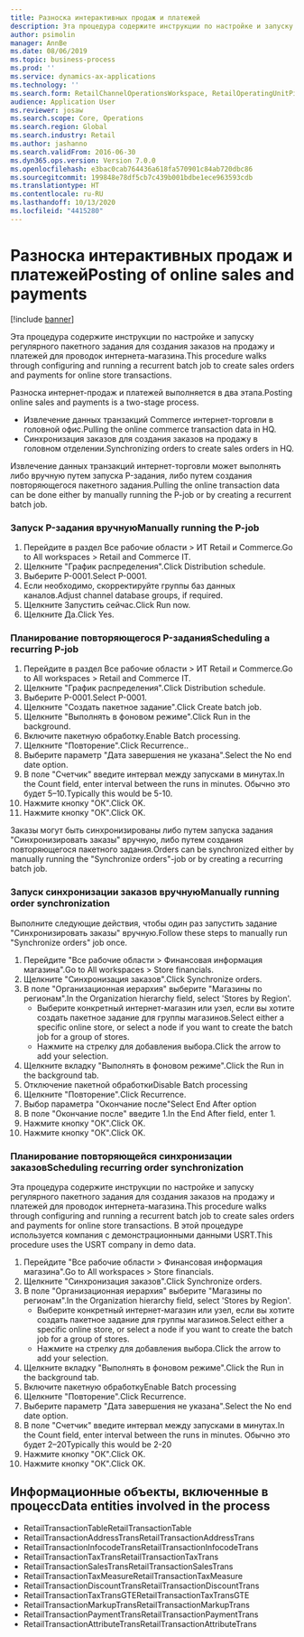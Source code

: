 ```yaml
---
title: Разноска интерактивных продаж и платежей
description: Эта процедура содержите инструкции по настройке и запуску регулярного пакетного задания для создания заказов на продажу и платежей для проводок интернета-магазина.
author: psimolin
manager: AnnBe
ms.date: 08/06/2019
ms.topic: business-process
ms.prod: ''
ms.service: dynamics-ax-applications
ms.technology: ''
ms.search.form: RetailChannelOperationsWorkspace, RetailOperatingUnitPicker, SysRecurrence
audience: Application User
ms.reviewer: josaw
ms.search.scope: Core, Operations
ms.search.region: Global
ms.search.industry: Retail
ms.author: jashanno
ms.search.validFrom: 2016-06-30
ms.dyn365.ops.version: Version 7.0.0
ms.openlocfilehash: e3bac0cab764436a618fa570901c84ab720dbc86
ms.sourcegitcommit: 199848e78df5cb7c439b001bdbe1ece963593cdb
ms.translationtype: HT
ms.contentlocale: ru-RU
ms.lasthandoff: 10/13/2020
ms.locfileid: "4415280"
---
```

# <a name="posting-of-online-sales-and-payments"></a><span data-ttu-id="c2a48-103">Разноска интерактивных продаж и платежей</span><span class="sxs-lookup"><span data-stu-id="c2a48-103">Posting of online sales and payments</span></span>

[!include [banner](../includes/banner.md)]

<span data-ttu-id="c2a48-104">Эта процедура содержите инструкции по настройке и запуску регулярного пакетного задания для создания заказов на продажу и платежей для проводок интернета-магазина.</span><span class="sxs-lookup"><span data-stu-id="c2a48-104">This procedure walks through configuring and running a recurrent batch job to create sales orders and payments for online store transactions.</span></span>

<span data-ttu-id="c2a48-105">Разноска интернет-продаж и платежей выполняется в два этапа.</span><span class="sxs-lookup"><span data-stu-id="c2a48-105">Posting online sales and payments is a two-stage process.</span></span>

- <span data-ttu-id="c2a48-106">Извлечение данных транзакций Commerce интернет-торговли в головной офис.</span><span class="sxs-lookup"><span data-stu-id="c2a48-106">Pulling the online commerce transaction data in HQ.</span></span>
- <span data-ttu-id="c2a48-107">Синхронизация заказов для создания заказов на продажу в головном отделении.</span><span class="sxs-lookup"><span data-stu-id="c2a48-107">Synchronizing orders to create sales orders in HQ.</span></span>

<span data-ttu-id="c2a48-108">Извлечение данных транзакций интернет-торговли может выполнять либо вручную путем запуска P-задания, либо путем создания повторяющегося пакетного задания.</span><span class="sxs-lookup"><span data-stu-id="c2a48-108">Pulling the online transaction data can be done either by manually running the P-job or by creating a recurrent batch job.</span></span>

### <a name="manually-running-the-p-job"></a><span data-ttu-id="c2a48-109">Запуск P-задания вручную</span><span class="sxs-lookup"><span data-stu-id="c2a48-109">Manually running the P-job</span></span>

1. <span data-ttu-id="c2a48-110">Перейдите в раздел Все рабочие области > ИТ Retail и Commerce.</span><span class="sxs-lookup"><span data-stu-id="c2a48-110">Go to All workspaces > Retail and Commerce IT.</span></span>
2. <span data-ttu-id="c2a48-111">Щелкните "График распределения".</span><span class="sxs-lookup"><span data-stu-id="c2a48-111">Click Distribution schedule.</span></span>
3. <span data-ttu-id="c2a48-112">Выберите P-0001.</span><span class="sxs-lookup"><span data-stu-id="c2a48-112">Select P-0001.</span></span>
4. <span data-ttu-id="c2a48-113">Если необходимо, скорректируйте группы баз данных каналов.</span><span class="sxs-lookup"><span data-stu-id="c2a48-113">Adjust channel database groups, if required.</span></span>
5. <span data-ttu-id="c2a48-114">Щелкните Запустить сейчас.</span><span class="sxs-lookup"><span data-stu-id="c2a48-114">Click Run now.</span></span>
6. <span data-ttu-id="c2a48-115">Щелкните Да.</span><span class="sxs-lookup"><span data-stu-id="c2a48-115">Click Yes.</span></span>

### <a name="scheduling-a-recurring-p-job"></a><span data-ttu-id="c2a48-116">Планирование повторяющегося P-задания</span><span class="sxs-lookup"><span data-stu-id="c2a48-116">Scheduling a recurring P-job</span></span>

1. <span data-ttu-id="c2a48-117">Перейдите в раздел Все рабочие области > ИТ Retail и Commerce.</span><span class="sxs-lookup"><span data-stu-id="c2a48-117">Go to All workspaces > Retail and Commerce IT.</span></span>
2. <span data-ttu-id="c2a48-118">Щелкните "График распределения".</span><span class="sxs-lookup"><span data-stu-id="c2a48-118">Click Distribution schedule.</span></span>
3. <span data-ttu-id="c2a48-119">Выберите P-0001.</span><span class="sxs-lookup"><span data-stu-id="c2a48-119">Select P-0001.</span></span>
4. <span data-ttu-id="c2a48-120">Щелкните "Создать пакетное задание".</span><span class="sxs-lookup"><span data-stu-id="c2a48-120">Click Create batch job.</span></span>
5. <span data-ttu-id="c2a48-121">Щелкните "Выполнять в фоновом режиме".</span><span class="sxs-lookup"><span data-stu-id="c2a48-121">Click Run in the background.</span></span>
5. <span data-ttu-id="c2a48-122">Включите пакетную обработку.</span><span class="sxs-lookup"><span data-stu-id="c2a48-122">Enable Batch processing.</span></span>
6. <span data-ttu-id="c2a48-123">Щелкните "Повторение".</span><span class="sxs-lookup"><span data-stu-id="c2a48-123">Click Recurrence..</span></span>
7. <span data-ttu-id="c2a48-124">Выберите параметр "Дата завершения не указана".</span><span class="sxs-lookup"><span data-stu-id="c2a48-124">Select the No end date option.</span></span>
8. <span data-ttu-id="c2a48-125">В поле "Счетчик" введите интервал между запусками в минутах.</span><span class="sxs-lookup"><span data-stu-id="c2a48-125">In the Count field, enter interval between the runs in minutes.</span></span> <span data-ttu-id="c2a48-126">Обычно это будет 5–10.</span><span class="sxs-lookup"><span data-stu-id="c2a48-126">Typically this would be 5-10.</span></span>
9. <span data-ttu-id="c2a48-127">Нажмите кнопку "OК".</span><span class="sxs-lookup"><span data-stu-id="c2a48-127">Click OK.</span></span>
10. <span data-ttu-id="c2a48-128">Нажмите кнопку "OК".</span><span class="sxs-lookup"><span data-stu-id="c2a48-128">Click OK.</span></span>

<span data-ttu-id="c2a48-129">Заказы могут быть синхронизированы либо путем запуска задания "Синхронизировать заказы" вручную, либо путем создания повторяющегося пакетного задания.</span><span class="sxs-lookup"><span data-stu-id="c2a48-129">Orders can be synchronized either by manually running the "Synchronize orders"-job or by creating a recurring batch job.</span></span>

### <a name="manually-running-order-synchronization"></a><span data-ttu-id="c2a48-130">Запуск синхронизации заказов вручную</span><span class="sxs-lookup"><span data-stu-id="c2a48-130">Manually running order synchronization</span></span> 

<span data-ttu-id="c2a48-131">Выполните следующие действия, чтобы один раз запустить задание "Синхронизировать заказы" вручную.</span><span class="sxs-lookup"><span data-stu-id="c2a48-131">Follow these steps to manually run "Synchronize orders" job once.</span></span>

1. <span data-ttu-id="c2a48-132">Перейдите "Все рабочие области > Финансовая информация магазина".</span><span class="sxs-lookup"><span data-stu-id="c2a48-132">Go to All workspaces > Store financials.</span></span>
2. <span data-ttu-id="c2a48-133">Щелкните "Синхронизация заказов".</span><span class="sxs-lookup"><span data-stu-id="c2a48-133">Click Synchronize orders.</span></span>
3. <span data-ttu-id="c2a48-134">В поле "Организационная иерархия" выберите "Магазины по регионам".</span><span class="sxs-lookup"><span data-stu-id="c2a48-134">In the Organization hierarchy field, select 'Stores by Region'.</span></span>
    * <span data-ttu-id="c2a48-135">Выберите конкретный интернет-магазин или узел, если вы хотите создать пакетное задание для группы магазинов.</span><span class="sxs-lookup"><span data-stu-id="c2a48-135">Select either a specific online store, or select a node if you want to create the batch job for a group of stores.</span></span>  
    * <span data-ttu-id="c2a48-136">Нажмите на стрелку для добавления выбора.</span><span class="sxs-lookup"><span data-stu-id="c2a48-136">Click the arrow to add your selection.</span></span>  
4. <span data-ttu-id="c2a48-137">Щелкните вкладку "Выполнять в фоновом режиме".</span><span class="sxs-lookup"><span data-stu-id="c2a48-137">Click the Run in the background tab.</span></span>
5. <span data-ttu-id="c2a48-138">Отключение пакетной обработки</span><span class="sxs-lookup"><span data-stu-id="c2a48-138">Disable Batch processing</span></span>
6. <span data-ttu-id="c2a48-139">Щелкните "Повторение".</span><span class="sxs-lookup"><span data-stu-id="c2a48-139">Click Recurrence.</span></span>
7. <span data-ttu-id="c2a48-140">Выбор параметра "Окончание после"</span><span class="sxs-lookup"><span data-stu-id="c2a48-140">Select End After option</span></span>
8. <span data-ttu-id="c2a48-141">В поле "Окончание после" введите 1.</span><span class="sxs-lookup"><span data-stu-id="c2a48-141">In the End After field, enter 1.</span></span>
9. <span data-ttu-id="c2a48-142">Нажмите кнопку "OК".</span><span class="sxs-lookup"><span data-stu-id="c2a48-142">Click OK.</span></span>
10. <span data-ttu-id="c2a48-143">Нажмите кнопку "OК".</span><span class="sxs-lookup"><span data-stu-id="c2a48-143">Click OK.</span></span>

### <a name="scheduling-recurring-order-synchronization"></a><span data-ttu-id="c2a48-144">Планирование повторяющейся синхронизации заказов</span><span class="sxs-lookup"><span data-stu-id="c2a48-144">Scheduling recurring order synchronization</span></span>

<span data-ttu-id="c2a48-145">Эта процедура содержите инструкции по настройке и запуску регулярного пакетного задания для создания заказов на продажу и платежей для проводок интернета-магазина.</span><span class="sxs-lookup"><span data-stu-id="c2a48-145">This procedure walks through configuring and running a recurrent batch job to create sales orders and payments for online store transactions.</span></span> <span data-ttu-id="c2a48-146">В этой процедуре используется компания с демонстрационными данными USRT.</span><span class="sxs-lookup"><span data-stu-id="c2a48-146">This procedure uses the USRT company in demo data.</span></span>

1. <span data-ttu-id="c2a48-147">Перейдите "Все рабочие области > Финансовая информация магазина".</span><span class="sxs-lookup"><span data-stu-id="c2a48-147">Go to All workspaces > Store financials.</span></span>
2. <span data-ttu-id="c2a48-148">Щелкните "Синхронизация заказов".</span><span class="sxs-lookup"><span data-stu-id="c2a48-148">Click Synchronize orders.</span></span>
3. <span data-ttu-id="c2a48-149">В поле "Организационная иерархия" выберите "Магазины по регионам".</span><span class="sxs-lookup"><span data-stu-id="c2a48-149">In the Organization hierarchy field, select 'Stores by Region'.</span></span>
    * <span data-ttu-id="c2a48-150">Выберите конкретный интернет-магазин или узел, если вы хотите создать пакетное задание для группы магазинов.</span><span class="sxs-lookup"><span data-stu-id="c2a48-150">Select either a specific online store, or select a node if you want to create the batch job for a group of stores.</span></span>  
    * <span data-ttu-id="c2a48-151">Нажмите на стрелку для добавления выбора.</span><span class="sxs-lookup"><span data-stu-id="c2a48-151">Click the arrow to add your selection.</span></span>  
4. <span data-ttu-id="c2a48-152">Щелкните вкладку "Выполнять в фоновом режиме".</span><span class="sxs-lookup"><span data-stu-id="c2a48-152">Click the Run in the background tab.</span></span>
5. <span data-ttu-id="c2a48-153">Включите пакетную обработку</span><span class="sxs-lookup"><span data-stu-id="c2a48-153">Enable Batch processing</span></span>
6. <span data-ttu-id="c2a48-154">Щелкните "Повторение".</span><span class="sxs-lookup"><span data-stu-id="c2a48-154">Click Recurrence.</span></span>
7. <span data-ttu-id="c2a48-155">Выберите параметр "Дата завершения не указана".</span><span class="sxs-lookup"><span data-stu-id="c2a48-155">Select the No end date option.</span></span>
8. <span data-ttu-id="c2a48-156">В поле "Счетчик" введите интервал между запусками в минутах.</span><span class="sxs-lookup"><span data-stu-id="c2a48-156">In the Count field, enter interval between the runs in minutes.</span></span> <span data-ttu-id="c2a48-157">Обычно это будет 2–20</span><span class="sxs-lookup"><span data-stu-id="c2a48-157">Typically this would be 2-20</span></span>
9. <span data-ttu-id="c2a48-158">Нажмите кнопку "OК".</span><span class="sxs-lookup"><span data-stu-id="c2a48-158">Click OK.</span></span>
10. <span data-ttu-id="c2a48-159">Нажмите кнопку "OК".</span><span class="sxs-lookup"><span data-stu-id="c2a48-159">Click OK.</span></span>

## <a name="data-entities-involved-in-the-process"></a><span data-ttu-id="c2a48-160">Информационные объекты, включенные в процесс</span><span class="sxs-lookup"><span data-stu-id="c2a48-160">Data entities involved in the process</span></span>

- <span data-ttu-id="c2a48-161">RetailTransactionTable</span><span class="sxs-lookup"><span data-stu-id="c2a48-161">RetailTransactionTable</span></span>
- <span data-ttu-id="c2a48-162">RetailTransactionAddressTrans</span><span class="sxs-lookup"><span data-stu-id="c2a48-162">RetailTransactionAddressTrans</span></span>
- <span data-ttu-id="c2a48-163">RetailTransactionInfocodeTrans</span><span class="sxs-lookup"><span data-stu-id="c2a48-163">RetailTransactionInfocodeTrans</span></span>
- <span data-ttu-id="c2a48-164">RetailTransactionTaxTrans</span><span class="sxs-lookup"><span data-stu-id="c2a48-164">RetailTransactionTaxTrans</span></span>
- <span data-ttu-id="c2a48-165">RetailTransactionSalesTrans</span><span class="sxs-lookup"><span data-stu-id="c2a48-165">RetailTransactionSalesTrans</span></span>
- <span data-ttu-id="c2a48-166">RetailTransactionTaxMeasure</span><span class="sxs-lookup"><span data-stu-id="c2a48-166">RetailTransactionTaxMeasure</span></span>
- <span data-ttu-id="c2a48-167">RetailTransactionDiscountTrans</span><span class="sxs-lookup"><span data-stu-id="c2a48-167">RetailTransactionDiscountTrans</span></span>
- <span data-ttu-id="c2a48-168">RetailTransactionTaxTransGTE</span><span class="sxs-lookup"><span data-stu-id="c2a48-168">RetailTransactionTaxTransGTE</span></span>
- <span data-ttu-id="c2a48-169">RetailTransactionMarkupTrans</span><span class="sxs-lookup"><span data-stu-id="c2a48-169">RetailTransactionMarkupTrans</span></span>
- <span data-ttu-id="c2a48-170">RetailTransactionPaymentTrans</span><span class="sxs-lookup"><span data-stu-id="c2a48-170">RetailTransactionPaymentTrans</span></span>
- <span data-ttu-id="c2a48-171">RetailTransactionAttributeTrans</span><span class="sxs-lookup"><span data-stu-id="c2a48-171">RetailTransactionAttributeTrans</span></span>
